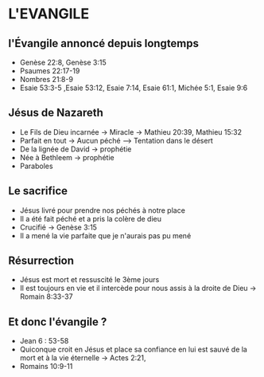 # L'EVANGILE

## l'Évangile annoncé depuis longtemps
- Genèse 22:8, Genèse 3:15
- Psaumes 22:17-19
- Nombres 21:8-9
- Esaie 53:3-5 ,Esaie 53:12, Esaie 7:14, Esaie 61:1, Michée 5:1, Esaie 9:6

## Jésus de Nazareth
- Le Fils de Dieu incarnée -> Miracle -> Mathieu 20:39, Mathieu 15:32
- Parfait en tout -> Aucun péché --> Tentation dans le désert
- De la lignée de David -> prophétie
- Née à Bethleem -> prophétie
- Paraboles 

## Le sacrifice
- Jésus livré pour prendre nos péchés à notre place
- Il a été fait péché et a pris la colère de dieu
- Crucifié -> Genèse 3:15 
- Il a mené la vie parfaite que je n'aurais pas pu mené

## Résurrection 
- Jésus est mort et ressuscité le 3ème jours
- Il est toujours en vie et il intercède pour nous assis à la droite de Dieu -> Romain 8:33-37

## Et donc l'évangile ?
- Jean 6 : 53-58
- Quiconque croit en Jésus et place sa confiance en lui est sauvé de la mort et à la vie éternelle -> Actes 2:21,
- Romains 10:9-11